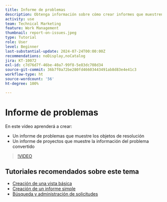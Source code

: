```yaml
---
title: Informe de problemas
description: Obtenga información sobre cómo crear informes que muestren problemas pendientes e información de conversión.
activity: use
team: Technical Marketing
feature: Work Management
thumbnail: report-on-issues.jpeg
type: Tutorial
role: User
level: Beginner
last-substantial-update: 2024-07-24T00:00:00Z
recommendations: noDisplay,noCatalog
jira: KT-10072
exl-id: c7d76d7f-46be-40a7-99f8-5e83dc708d34
source-git-commit: 36b7f0a72be280fd46603443491ab8d83e4e41c3
workflow-type: ht
source-wordcount: '56'
ht-degree: 100%

---
```


# Informe de problemas

En este vídeo aprenderá a crear:

* Un informe de problemas que muestre los objetos de resolución
* Un informe de proyectos que muestre la información del problema convertido


>[!VIDEO](https://video.tv.adobe.com/v/3432002/?quality=12&learn=on)


## Tutoriales recomendados sobre este tema

* [Creación de una vista básica](/help/reporting/basic-reporting/create-a-basic-view.md)
* [Creación de un informe simple](/help/reporting/basic-reporting/create-a-simple-report.md)
* [Búsqueda y administración de solicitudes](/help/manage-work/issues-requests/find-requests.md)

